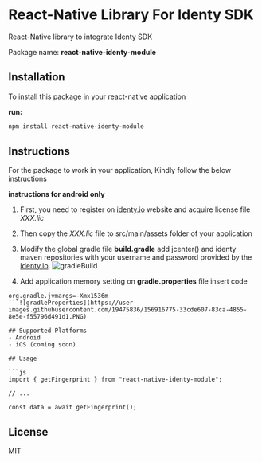 # React-Native Library For Identy SDK

React-Native library to integrate Identy SDK

Package name: **react-native-identy-module**

## Installation
To install this package in your react-native application

**run:**
```sh
npm install react-native-identy-module
```

## Instructions
For the package to work in your application, Kindly follow the below instructions

__instructions for android only__

1. First, you need to register on [identy.io](https://identy.io/) website and acquire license file *XXX.lic*

2. Then copy the *XXX.lic* file to src/main/assets folder of your application

3. Modify the global gradle file **build.gradle** add jcenter() and identy maven repositories with your username and password provided by the [identy.io](https://identy.io/).
![gradleBuild](https://user-images.githubusercontent.com/19475836/156916746-c96e8c7d-47f7-4d9f-a2af-4390261f0410.PNG)

4. Add application memory setting on **gradle.properties** file insert code
```
org.gradle.jvmargs=-Xmx1536m
```![gradleProperties](https://user-images.githubusercontent.com/19475836/156916775-33cde607-83ca-4855-8e5e-f55796d491d1.PNG)

## Supported Platforms
- Android
- iOS (coming soon)

## Usage

```js
import { getFingerprint } from "react-native-identy-module";

// ...

const data = await getFingerprint();
```

## License

MIT
